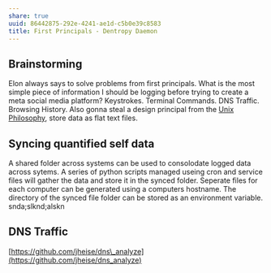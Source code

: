 ```yaml
---
share: true
uuid: 86442875-292e-4241-ae1d-c5b0e39c8583
title: First Principals - Dentropy Daemon
---
```

Brainstorming
----------------------------------------------

Elon always says to solve problems from first principals. What is the most simple piece of information I should be logging before trying to create a meta social media platform? Keystrokes. Terminal Commands. DNS Traffic. Browsing History. Also gonna steal a design principal from the [Unix Philosophy](https://en.wikipedia.org/wiki/Unix_philosophy), store data as flat text files.

Syncing quantified self data
----------------------------

A shared folder across systems can be used to consolodate logged data across sytems. A series of python scripts managed useing cron and service files will gather the data and store it in the synced folder. Seperate files for each computer can be generated using a computers hostname. The directory of the synced file folder can be stored as an environment variable.
snda;slknd;alskn

DNS Traffic
-----------

[https://github.com/jheise/dns\_analyze](https://github.com/jheise/dns_analyze)

